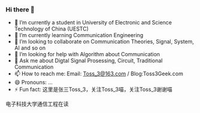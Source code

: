 ### Hi there 👋

<!--
**Captain-Rhino/Captain-Rhino** is a ✨ _special_ ✨ repository because its `README.md` (this file) appears on your GitHub profile.

Here are some ideas to get you started:-->

- 🔭 I’m currently a student in University of Electronic and Science Technology of China (UESTC)
- 🌱 I’m currently learning Communication Engineering
- 👯 I’m looking to collaborate on Communication Theories, Signal, System, AI and so on
- 🤔 I’m looking for help with Algorithm about Communication
- 💬 Ask me about Digtal Signal Prosessing, Circuit, Traditional Communication
- 📫 How to reach me: Email: Toss_3@163.com  /  Blog:Toss3Geek.com
- 😄 Pronouns: ...
- ⚡ Fun fact: 这里是张三Toss_3，关注Toss_3喵，关注Toss_3谢谢喵

电子科技大学通信工程在读
